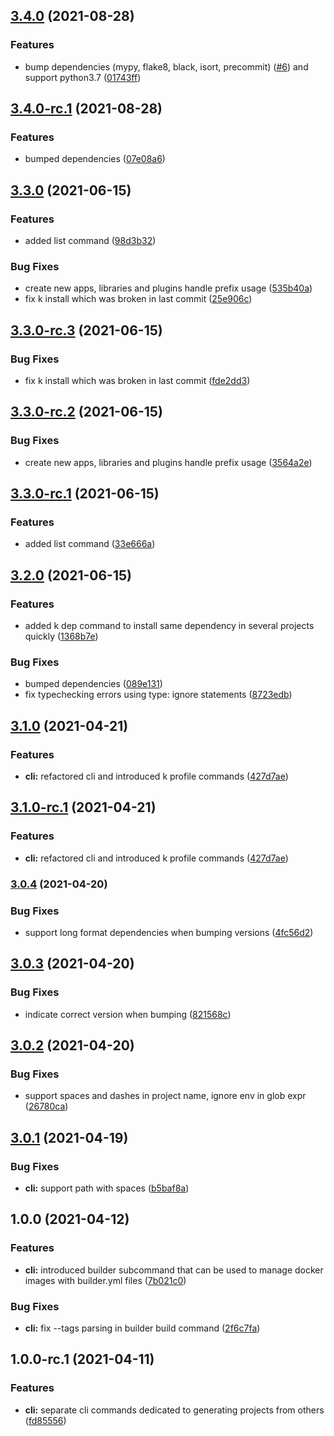 ## [3.4.0](https://github.com/charbonnierg/kapla-cli/compare/v3.3.0...v3.4.0) (2021-08-28)


### Features

* bump dependencies (mypy, flake8, black, isort, precommit) ([#6](https://github.com/charbonnierg/kapla-cli/issues/6)) and support python3.7 ([01743ff](https://github.com/charbonnierg/kapla-cli/commit/01743ffa5dcf8472d55d9ba80b70eb5a902796b1))

## [3.4.0-rc.1](https://github.com/charbonnierg/kapla-cli/compare/v3.3.0...v3.4.0-rc.1) (2021-08-28)


### Features

* bumped dependencies ([07e08a6](https://github.com/charbonnierg/kapla-cli/commit/07e08a64fe208b92bb5037f20a7ed87b3841fe62))

## [3.3.0](https://github.com/charbonnierg/kapla-cli/compare/v3.2.0...v3.3.0) (2021-06-15)


### Features

* added list command ([98d3b32](https://github.com/charbonnierg/kapla-cli/commit/98d3b32c55de6b65e2dc1dedb6a27f08bedb5e99))


### Bug Fixes

* create new apps, libraries and plugins handle prefix usage ([535b40a](https://github.com/charbonnierg/kapla-cli/commit/535b40a0b43080693b338341a6a77c85c9bda6d2))
* fix k install which was broken in last commit ([25e906c](https://github.com/charbonnierg/kapla-cli/commit/25e906ce9de0e75c7c25eba91d2db3815e9e28cd))

## [3.3.0-rc.3](https://github.com/charbonnierg/kapla-cli/compare/v3.3.0-rc.2...v3.3.0-rc.3) (2021-06-15)


### Bug Fixes

* fix k install which was broken in last commit ([fde2dd3](https://github.com/charbonnierg/kapla-cli/commit/fde2dd3e73bc74505d2a46b9709b223b3b7c6b67))

## [3.3.0-rc.2](https://github.com/charbonnierg/kapla-cli/compare/v3.3.0-rc.1...v3.3.0-rc.2) (2021-06-15)


### Bug Fixes

* create new apps, libraries and plugins handle prefix usage ([3564a2e](https://github.com/charbonnierg/kapla-cli/commit/3564a2e46a40fef1123fd494b96842a6f26c685b))

## [3.3.0-rc.1](https://github.com/charbonnierg/kapla-cli/compare/v3.2.0...v3.3.0-rc.1) (2021-06-15)


### Features

* added list command ([33e666a](https://github.com/charbonnierg/kapla-cli/commit/33e666a1298ff62587e40da46e05ccd7bbd7dd0b))

## [3.2.0](https://github.com/charbonnierg/kapla-cli/compare/v3.1.0...v3.2.0) (2021-06-15)


### Features

* added k dep command to install same dependency in several projects quickly ([1368b7e](https://github.com/charbonnierg/kapla-cli/commit/1368b7e87a9ee23f305eeddd762e63f627232d2a))


### Bug Fixes

* bumped dependencies ([089e131](https://github.com/charbonnierg/kapla-cli/commit/089e1311cf5fb4fff863cba1158e8cdbe490b53c))
* fix typechecking errors using type: ignore statements ([8723edb](https://github.com/charbonnierg/kapla-cli/commit/8723edb3f04468bf9c4019ad1f1011f17efdfbc7))


## [3.1.0](https://github.com/charbonnierg/kapla-cli/compare/v3.0.4...v3.1.0) (2021-04-21)


### Features

* **cli:** refactored cli and introduced k profile commands ([427d7ae](https://github.com/charbonnierg/kapla-cli/commit/427d7aec9f59238fbe1b4b3406ad4f84235bc60b))

## [3.1.0-rc.1](https://github.com/charbonnierg/kapla-cli/compare/v3.0.4...v3.1.0-rc.1) (2021-04-21)


### Features

* **cli:** refactored cli and introduced k profile commands ([427d7ae](https://github.com/charbonnierg/kapla-cli/commit/427d7aec9f59238fbe1b4b3406ad4f84235bc60b))

### [3.0.4](https://github.com/charbonnierg/kapla-cli/compare/v3.0.3...v3.0.4) (2021-04-20)


### Bug Fixes

* support long format dependencies when bumping versions ([4fc56d2](https://github.com/charbonnierg/kapla-cli/commit/4fc56d2974afac00b7309baf2885980fc3bae258))

## [3.0.3](https://github.com/charbonnierg/kapla-cli/compare/v3.0.2...v3.0.3) (2021-04-20)

### Bug Fixes

- indicate correct version when bumping ([821568c](https://github.com/charbonnierg/kapla-cli/commit/821568c79a4c4faa652aef49dd3fc7dfcbefe350))

## [3.0.2](https://github.com/charbonnierg/kapla-cli/compare/v3.0.1...v3.0.2) (2021-04-20)

### Bug Fixes

- support spaces and dashes in project name, ignore env in glob expr ([26780ca](https://github.com/charbonnierg/kapla-cli/commit/26780caad2ed82765576410cbb39324d990ea5f3))

## [3.0.1](https://github.com/charbonnierg/kapla-cli/compare/v3.0.0...v3.0.1) (2021-04-19)

### Bug Fixes

- **cli:** support path with spaces ([b5baf8a](https://github.com/charbonnierg/kapla-cli/commit/b5baf8ad27c7c4b4ffa6db245a26eb8fa1ca4f4d))

## 1.0.0 (2021-04-12)

### Features

- **cli:** introduced builder subcommand that can be used to manage docker images with builder.yml files ([7b021c0](https://github.com/charbonnierg/kapla-cli/commit/7b021c0c4a64d00e9803c7cd7da270d18dcb84b4))

### Bug Fixes

- **cli:** fix --tags parsing in builder build command ([2f6c7fa](https://github.com/charbonnierg/kapla-cli/commit/2f6c7fa82476b6100eedf2bf2f41e0147dfcd83a))

## 1.0.0-rc.1 (2021-04-11)

### Features

- **cli:** separate cli commands dedicated to generating projects from others ([fd85556](https://github.com/charbonnierg/kapla-cli/commit/fd855560e811f0b374632d643ac0ddcf7d09d05a))

